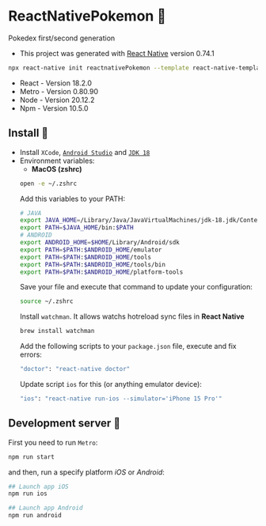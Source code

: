 # ReactNativePokemon 📁

Pokedex first/second generation

- This project was generated with [React Native](https://reactnative.dev) version 0.74.1
```bash
npx react-native init reactnativePokemon --template react-native-template-typescript
```
- React - Version 18.2.0
- Metro - Version 0.80.90
- Node - Version 20.12.2
- Npm - Version 10.5.0

## Install 🔨

- Install `XCode`, [`Android Studio`](https://developer.android.com/studio?hl=es-419) and [`JDK 18`](https://www.oracle.com/java/technologies/javase/jdk18-archive-downloads.html)
- Environment variables:
  - **MacOS (zshrc)**
   ```bash
   open -e ~/.zshrc
   ```
   Add this variables to your PATH:
   ```bash
   # JAVA
   export JAVA_HOME=/Library/Java/JavaVirtualMachines/jdk-18.jdk/Contents/Home
   export PATH=$JAVA_HOME/bin:$PATH
   # ANDROID
   export ANDROID_HOME=$HOME/Library/Android/sdk
   export PATH=$PATH:$ANDROID_HOME/emulator
   export PATH=$PATH:$ANDROID_HOME/tools
   export PATH=$PATH:$ANDROID_HOME/tools/bin
   export PATH=$PATH:$ANDROID_HOME/platform-tools
   ```
   Save your file and execute that command to update your configuration:
   ```bash
   source ~/.zshrc
   ```
   Install `watchman`. It allows watchs hotreload sync files in **React Native**
   ```bash
   brew install watchman
   ```
   Add the following scripts to your `package.json` file, execute and fix errors:
   ```bash
   "doctor": "react-native doctor" 
   ```
   Update script `ios` for this (or anything emulator device):
   ```bash
   "ios": "react-native run-ios --simulator='iPhone 15 Pro'"
   ```

## Development server 🚀

First you need to run `Metro`:
```bash
npm run start
```
and then, run a specify platform _iOS_ or _Android_:
```bash
## Launch app iOS
npm run ios

## Launch app Android
npm run android
```